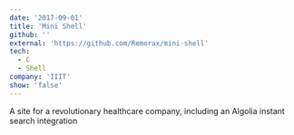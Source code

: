 ```yaml
---
date: '2017-09-01'
title: 'Mini Shell'
github: ''
external: 'https://github.com/Remorax/mini-shell'
tech:
  - C
  - Shell
company: 'IIIT'
show: 'false'
---
```


A site for a revolutionary healthcare company, including an Algolia instant search integration
